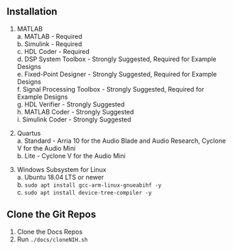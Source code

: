 ## Installation
 1. MATLAB    
    a. MATLAB                    - Required  
    b. Simulink                  - Required  
    c. HDL Coder                 - Required  
    d. DSP System Toolbox        - Strongly Suggested, Required for Example Designs  
    e. Fixed-Point Designer      - Strongly Suggested, Required for Example Designs  
    f. Signal Processing Toolbox - Strongly Suggested, Required for Example Designs  
    g. HDL Verifier              - Strongly Suggested  
    h. MATLAB Coder              - Strongly Suggested  
    i. Simulink Coder            - Strongly Suggested  

 2. Quartus  
    a. Standard - Arria 10 for the Audio Blade and Audio Research, Cyclone V for the Audio Mini   
    b. Lite     - Cyclone V for the Audio Mini

 3. Windows Subsystem for Linux  
    a. Ubuntu 18.04 LTS or newer   
    b. `sudo apt install gcc-arm-linux-gnueabihf -y`  
    c. `sudo apt install device-tree-compiler -y`  

## Clone the Git Repos
 1. Clone the Docs Repos
 2. Run `./docs/cloneNIH.sh`